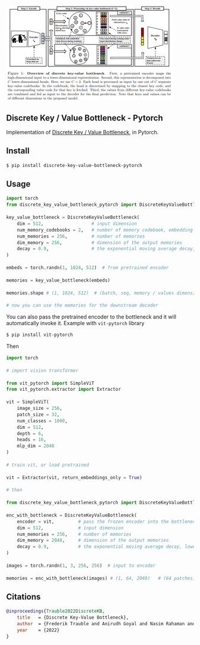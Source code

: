 <img src="./discrete-key-value.png" width="450px"></img>

## Discrete Key / Value Bottleneck - Pytorch

Implementation of <a href="https://arxiv.org/abs/2207.11240">Discrete Key / Value Bottleneck</a>, in Pytorch.

## Install

```bash
$ pip install discrete-key-value-bottleneck-pytorch
```

## Usage

```python
import torch
from discrete_key_value_bottleneck_pytorch import DiscreteKeyValueBottleneck

key_value_bottleneck = DiscreteKeyValueBottleneck(
    dim = 512,                  # input dimension
    num_memory_codebooks = 2,   # number of memory codebook, embedding is split into 2 pieces of 256, 256, quantized, outputs 256, 256, flattened together to 512
    num_memories = 256,         # number of memories
    dim_memory = 256,           # dimension of the output memories
    decay = 0.9,                # the exponential moving average decay, lower means the keys will change faster
)

embeds = torch.randn(1, 1024, 512)  # from pretrained encoder

memories = key_value_bottleneck(embeds)

memories.shape # (1, 1024, 512)  # (batch, seq, memory / values dimension)

# now you can use the memories for the downstream decoder
```

You can also pass the pretrained encoder to the bottleneck and it will automatically invoke it. Example with `vit-pytorch` library

```bash
$ pip install vit-pytorch
```

Then

```python
import torch

# import vision transformer

from vit_pytorch import SimpleViT
from vit_pytorch.extractor import Extractor

vit = SimpleViT(
    image_size = 256,
    patch_size = 32,
    num_classes = 1000,
    dim = 512,
    depth = 6,
    heads = 16,
    mlp_dim = 2048
)

# train vit, or load pretrained

vit = Extractor(vit, return_embeddings_only = True)

# then

from discrete_key_value_bottleneck_pytorch import DiscreteKeyValueBottleneck

enc_with_bottleneck = DiscreteKeyValueBottleneck(
    encoder = vit,         # pass the frozen encoder into the bottleneck
    dim = 512,             # input dimension
    num_memories = 256,    # number of memories
    dim_memory = 2048,     # dimension of the output memories
    decay = 0.9,           # the exponential moving average decay, lower means the keys will change faster
)

images = torch.randn(1, 3, 256, 256)  # input to encoder

memories = enc_with_bottleneck(images) # (1, 64, 2048)   # (64 patches)
```

## Citations

```bibtex
@inproceedings{Trauble2022DiscreteKB,
    title   = {Discrete Key-Value Bottleneck},
    author  = {Frederik Trauble and Anirudh Goyal and Nasim Rahaman and Michael Curtis Mozer and Kenji Kawaguchi and Yoshua Bengio and Bernhard Scholkopf},
    year    = {2022}
}
```
